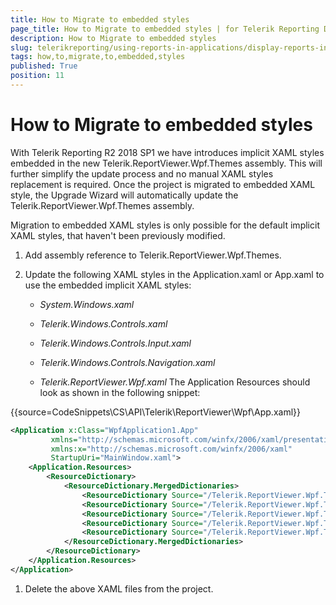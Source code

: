 ```yaml
---
title: How to Migrate to embedded styles
page_title: How to Migrate to embedded styles | for Telerik Reporting Documentation
description: How to Migrate to embedded styles
slug: telerikreporting/using-reports-in-applications/display-reports-in-applications/wpf-application/how-to-migrate-to-embedded-styles
tags: how,to,migrate,to,embedded,styles
published: True
position: 11
---
```


# How to Migrate to embedded styles



With Telerik Reporting R2 2018 SP1 we have introduces implicit XAML styles embedded in         the new Telerik.ReportViewer.Wpf.Themes assembly.         This will further simplify the update process and no manual XAML styles replacement is required.         Once the project is migrated to embedded XAML style, the Upgrade Wizard will         automatically update the Telerik.ReportViewer.Wpf.Themes assembly.       

Migration to embedded XAML styles is only possible for the default implicit XAML styles, that haven't been previously modified.       


1. Add assembly reference to Telerik.ReportViewer.Wpf.Themes.               

1. Update the following XAML styles in the Application.xaml or App.xaml to use the embedded implicit XAML styles:               
   + *System.Windows.xaml* 

   + *Telerik.Windows.Controls.xaml* 

   + *Telerik.Windows.Controls.Input.xaml* 

   + *Telerik.Windows.Controls.Navigation.xaml* 

   + *Telerik.ReportViewer.Wpf.xaml* 
    The Application Resources should look as shown in the following snippet:

{{source=CodeSnippets\CS\API\Telerik\ReportViewer\Wpf\App.xaml}}
````XML
<Application x:Class="WpfApplication1.App"
         xmlns="http://schemas.microsoft.com/winfx/2006/xaml/presentation"
         xmlns:x="http://schemas.microsoft.com/winfx/2006/xaml"
         StartupUri="MainWindow.xaml">
    <Application.Resources>
        <ResourceDictionary>
            <ResourceDictionary.MergedDictionaries>
                <ResourceDictionary Source="/Telerik.ReportViewer.Wpf.Themes;component/Themes/Fluent/System.Windows.xaml" />
                <ResourceDictionary Source="/Telerik.ReportViewer.Wpf.Themes;component/Themes/Fluent/Telerik.Windows.Controls.xaml" />
                <ResourceDictionary Source="/Telerik.ReportViewer.Wpf.Themes;component/Themes/Fluent/Telerik.Windows.Controls.Input.xaml" />
                <ResourceDictionary Source="/Telerik.ReportViewer.Wpf.Themes;component/Themes/Fluent/Telerik.Windows.Controls.Navigation.xaml" />
                <ResourceDictionary Source="/Telerik.ReportViewer.Wpf.Themes;component/Themes/Fluent/Telerik.ReportViewer.Wpf.xaml" />
            </ResourceDictionary.MergedDictionaries>
        </ResourceDictionary>
    </Application.Resources>
</Application>
````

1. Delete the above XAML files from the project.

